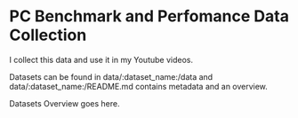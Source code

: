 # PC Benchmark and Perfomance Data Collection

I collect this data and use it in my Youtube videos. 

Datasets can be found in data/:dataset_name:/data and data/:dataset_name:/README.md contains metadata and an overview.

Datasets Overview goes here.
